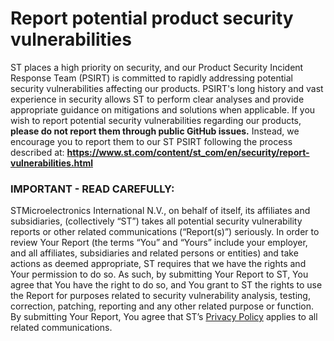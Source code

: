 # Report potential product security vulnerabilities

ST places a high priority on security, and our Product Security Incident Response Team (PSIRT) is committed to rapidly addressing potential security vulnerabilities affecting our products. PSIRT's long history and vast experience in security allows ST to perform clear analyses and provide appropriate guidance on mitigations and solutions when applicable.
If you wish to report potential security vulnerabilities regarding our products, **please do not report them through public GitHub issues.** Instead, we encourage you to report them to our ST PSIRT following the process described at: **https://www.st.com/content/st_com/en/security/report-vulnerabilities.html**

### IMPORTANT - READ CAREFULLY:

STMicroelectronics International N.V., on behalf of itself, its affiliates and subsidiaries, (collectively “ST”) takes all potential security vulnerability reports or other related communications (“Report(s)”) seriously. In order to review Your Report (the terms “You” and “Yours”  include your employer, and all affiliates, subsidiaries and related persons or entities) and take actions as deemed appropriate, ST requires that we have the rights and Your permission to do so.
As such, by submitting Your Report to ST, You agree that You have the right to do so, and You grant to ST the rights to use the Report for purposes related to security vulnerability analysis, testing, correction, patching, reporting and any other related purpose or function.
By submitting Your Report, You agree that ST’s [Privacy Policy](https://www.st.com/content/st_com/en/common/privacy-portal.html) applies to all related communications.

